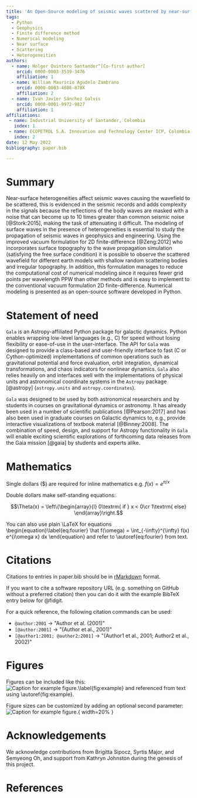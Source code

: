 ```yaml
---
title: 'An Open-Source modeling of seismic waves scattered by near-surface heterogeneities.'
tags:
  - Python
  - Geophysics
  - Finite difference method
  - Numerical modeling
  - Near surface
  - Scattering
  - Heterogeneities
authors:
  - name: Holger Quintero Santander^[Co-first author] 
    orcid: 0000-0003-3539-3476
    affiliation: 1
  - name: William Mauricio Agudelo Zambrano
    orcid: 0000-0003-4086-878X
    affiliation: 2
  - name: Ivan Javier Sánchez Galvis
    orcid: 0000-0001-9972-9827
    affiliation: 1
affiliations:
 - name: Industrial University of Santander, Colombia
   index: 1
 - name: ECOPETROL S.A. Innovation and Technology Center ICP, Colombia
   index: 2
date: 12 May 2022
bibliography: paper.bib

---
```


# Summary

Near-surface heterogeneities affect seismic waves causing the wavefield to be scattered, this is evidenced in the seismic records and adds complexity in the signals because the reflections of the body waves are masked with a noise that can become up to 10 times greater than common seismic noise [@Stork:2015], making the task of attenuating it difficult. The modeling of surface waves in the presence of heterogeneities is essential to study the propagation of seismic waves in geophysics and engineering. Using the improved vacuum formulation for 2D finite-difference [@Zeng:2012] who incorporates surface topography to the wave propagation simulation (satisfying the free surface condition) it is possible to observe the scattered wavefield for different earth models with shallow random scattering bodies and irregular topography. In addition, this formulation manages to reduce the computational cost of numerical modeling since it requires fewer grid points per wavelength PPW than other methods and is easy to implement to the conventional vacuum formulation 2D finite-difference. Numerical modeling is presented as an open-source software developed in Python.

# Statement of need

`Gala` is an Astropy-affiliated Python package for galactic dynamics. Python
enables wrapping low-level languages (e.g., C) for speed without losing
flexibility or ease-of-use in the user-interface. The API for `Gala` was
designed to provide a class-based and user-friendly interface to fast (C or
Cython-optimized) implementations of common operations such as gravitational
potential and force evaluation, orbit integration, dynamical transformations,
and chaos indicators for nonlinear dynamics. `Gala` also relies heavily on and
interfaces well with the implementations of physical units and astronomical
coordinate systems in the `Astropy` package [@astropy] (`astropy.units` and
`astropy.coordinates`).

`Gala` was designed to be used by both astronomical researchers and by
students in courses on gravitational dynamics or astronomy. It has already been
used in a number of scientific publications [@Pearson:2017] and has also been
used in graduate courses on Galactic dynamics to, e.g., provide interactive
visualizations of textbook material [@Binney:2008]. The combination of speed,
design, and support for Astropy functionality in `Gala` will enable exciting
scientific explorations of forthcoming data releases from the Gaia mission
[@gaia] by students and experts alike.

# Mathematics

Single dollars ($) are required for inline mathematics e.g. $f(x) = e^{\pi/x}$

Double dollars make self-standing equations:

$$\Theta(x) = \left\{\begin{array}{l}
0\textrm{ if } x < 0\cr
1\textrm{ else}
\end{array}\right.$$

You can also use plain \LaTeX for equations
\begin{equation}\label{eq:fourier}
\hat f(\omega) = \int_{-\infty}^{\infty} f(x) e^{i\omega x} dx
\end{equation}
and refer to \autoref{eq:fourier} from text.

# Citations

Citations to entries in paper.bib should be in
[rMarkdown](http://rmarkdown.rstudio.com/authoring_bibliographies_and_citations.html)
format.

If you want to cite a software repository URL (e.g. something on GitHub without a preferred
citation) then you can do it with the example BibTeX entry below for @fidgit.

For a quick reference, the following citation commands can be used:
- `@author:2001`  ->  "Author et al. (2001)"
- `[@author:2001]` -> "(Author et al., 2001)"
- `[@author1:2001; @author2:2001]` -> "(Author1 et al., 2001; Author2 et al., 2002)"

# Figures

Figures can be included like this:
![Caption for example figure.\label{fig:example}](figure.png)
and referenced from text using \autoref{fig:example}.

Figure sizes can be customized by adding an optional second parameter:
![Caption for example figure.](figure.png){ width=20% }

# Acknowledgements

We acknowledge contributions from Brigitta Sipocz, Syrtis Major, and Semyeong
Oh, and support from Kathryn Johnston during the genesis of this project.

# References

